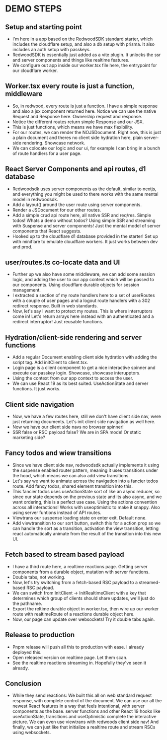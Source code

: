 # DEMO STEPS

## Setup and starting point

- I'm here in a app based on the RedwoodSDK standard starter, which includes the cloudflare setup, and also a db setup with prisma. It also includes an auth setup with passkeys.
- RedwoodSDK is essentially just added as a vite plugin. It unlocks the ssr and server components and things like realtime features.
- We configure out app inside our worker.tsx file here, the entrypoint for our cloudflare worker.

## Worker.tsx every route is just a function, middleware

- So, in redwood, every route is just a function. I have a simple response and also a jsx component returned here. Notice we can use the native Request and Response here. Ownership request and response.
- Notice the different routes return simple Response and our JSX.
- This is just functions, which means we have max flexibility.
- For our routes, we can render the NOJSDocument. Right now, this is just a plain document and theres no client side hydration here, plain server-side rendering. Showcase network.
- We can colocate our logic and our ui, for example I can bring in a bunch of route handlers for a user page.

## React Server Components and api routes, d1 database

- Redwoodsdk uses server components as the default, similar to nextjs, and everything you might be used to there works with the same mental model in redwoodsdk.
- Add a layout() around the user route using server components.
- Render a JSDocument for our other routes.
- Add a simple crud api route here, all native SSR and req/res. Simple todos! Whats a demo without todos? Using simple SSR and streaming with Suspense and server components! Just the mental model of server components that React suggests.
- Hooked up to the cloudflare d1 database provided in the starter! Set up with miniflare to emulate cloudflare workers. It just works between dev and prod.

## user/routes.ts co-locate data and UI

- Further up we also have some middleware, we can add some session logic, and adding the user to our app context which will be passed to our components. Using cloudflare durable objects for session management.
- I extracted a section of my route handlers here to a set of userRoutes with a couple of user pages and a logout route handlers with a 302 redirect response. Built in web standards.
- Now, let's say I want to protect my routes. This is where interruptors come in! Let's return arrays here instead with an authenticated and a redirect interruptor! Just reusable functions.

## Hydration/client-side rendering and server functions

- Add a regular Document enabling client side hydration with adding the script tag. Add initClient to client.tsx.
- Login page is a client component to get a nice interactive spinner and execute our passkey login. Showcase, showcase interupptors.
- Using the context from our app context to access the user.
- We can use React 19 as its best suited. UseActionState and server functions. It just works.

## Client side navigation

- Now, we have a few routes here, still we don't have client side nav, were just returning documents. Let's init client side navigation as well here.
- Now we have our client side navs no browser spinner!
- SSR false or RSC payload false? We are in SPA mode! Or static marketing side?

## Fancy todos and wiew transitions

- Since we have client side nav, redwoodsdk actually implements it using the suspense enabled router pattern, meaning it uses transitions under the hood, which means we can also add view transitions.
- Let's say we want to animate across the navigation into a fancier todos route. Add fancy todos, shared element transition into this.
- This fancier todos uses useActionState sort of like an async reducer, so since our state depends on the previous state and its also async, and we want ordering, this is a perfect use case. Using the actions convention across all interactions! Works with useoptimistic to make it snappy. Also using server funtions instead of API routes.
- Viewtrans our suspense loading state on enter exit. Default none.
- Add viewtransition to our sort button, switch this for a action prop so we can handle the sort as a transition, activation the view transition, letting react automatically animate from the result of the transition into this new UI.

## Fetch based to stream based payload

- I have a third route here, a realtime reactions page. Getting server components from a durable object, mutation with server functions.
- Double tabs, not working.
- Now, let's try switching from a fetch-based RSC payload to a streamed-based RSC payload.
- We can switch from InitClient -> InitRealtimeClient with a key that determines which group of clients should share updates, we'll just do the pathname.
- Export the reltime durable object in worker.tsx, then wire up our worker route with realtimeRoute of a reactions durable object here.
- Now, our page can update over websockets! Try it double tabs again.

## Release to production

- Pnpm release will push all this to production with ease. I already deployed this.
- Open released version on realtime page. Let them scan.
- See the realtime reactions streaming in. Hopefully they've seen it already.

## Conclusion

- While they send reactions: We built this all on web standard request response, with complete control of the document. We can use our all the newest React features in a way that feels intentional, with server components as the base. server functions and other React 19 hooks like useActionState, transitions and useOptimistic complete the interactive picture. We can even use viewtrans with redwoods client side nav! And finally, we can just like that initialize a realtime route and stream RSCs using websockets.
